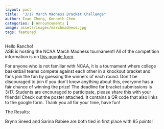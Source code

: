 ```yaml
---
layout: post
title:  "3/17 March Madness Bracket Challenge"
author: Evan Zhong, Kenneth Chen
categories: [ Announcements ]
image: assets/images/marchmadness.jpg
tags: featured
---
```


Hello Rancho!  
ASB is hosting the NCAA March Madness tournament! All of the competition information is on [this google form](http://bit.ly/3vr5RCe).

For anyone who is not familiar with NCAA, it is a tournament where college basketball teams compete against each other in a knockout bracket and fans join the fun by guessing the winners of each round. Don't be discouraged to join if you don't know anything about this, everyone has a fair chance of winning the prize!
The deadline for bracket submissions is 3/17. Students are encouraged to participate, please share this with your friends! Check out the poster attached. It contains a QR code that also links to the google form. Thank you all for your time, have fun!   


The Results:

Brynn Sneed and Sarina Rabiee are both tied in first place with 85 points!

